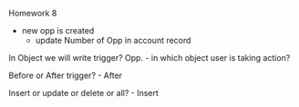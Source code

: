 Homework 8
- new opp is created
    - update Number of Opp in account record

In Object we will write trigger? Opp.
    - in which object user is taking action?

Before or After trigger?
    - After

Insert or update or delete or all?
    - Insert